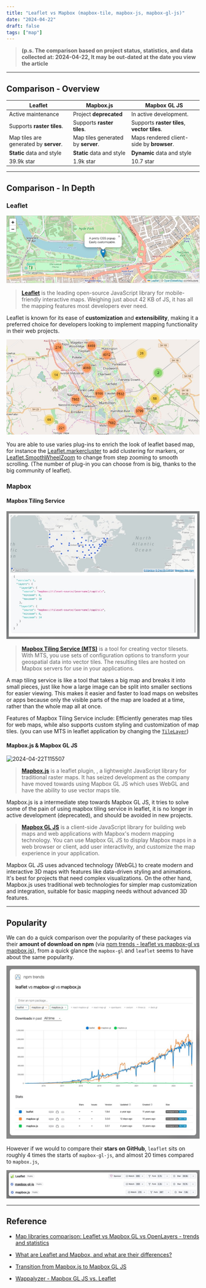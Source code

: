 ```yaml
---
title: "Leaflet vs Mapbox (mapbox-tile, mapbox-js, mapbox-gl-js)"
date: "2024-04-22"
draft: false
tags: ["map"]
---
```




>    **(p.s. The comparison based on project status, statistics, and data collected at: 2024-04-22, It may be out-dated at the date you view the article**



---

## Comparison - Overview

| Leaflet                                | **Mapbox.js**                      | **Mapbox GL JS**                             |
| -------------------------------------- | ---------------------------------- | -------------------------------------------- |
| Active maintenance                     | Project **deprecated**             | In active development.                       |
| Supports **raster tiles**.             | Supports **raster tiles**.         | Supports **raster tiles**, **vector tiles**. |
| Map tiles are generated by **server**. | Map tiles generated by **server**. | Maps rendered client-side by **browser**.    |
| **Static** data and style              | **Static** data and style          | **Dynamic** data and style                   |
| 39.9k star                             | 1.9k star                          | 10.7 star                                    |













---

## Comparison - In Depth

### Leaflet

![2024-04-22T114625](2024-04-22T114625.jpg)

> **[Leaflet](https://leafletjs.com/)** is the leading open-source JavaScript library for mobile-friendly interactive maps. Weighing just about 42 KB of JS, it has all the mapping features most developers ever need.

Leaflet is known for its ease of **customization** and **extensibility**, making it a preferred choice for developers looking to implement mapping functionality in their web projects.

![2024-04-22T115217](2024-04-22T115217.jpg)

You are able to use varies plug-ins to enrich the look of leaflet based map, for instance the [Leaflet.markercluster](https://github.com/Leaflet/Leaflet.markercluster) to add clustering for markers, or [Leaflet.SmoothWheelZoom](https://github.com/mutsuyuki/Leaflet.SmoothWheelZoom) to change from step zooming to smooth scrolling. (The number of plug-in you can choose from is big, thanks to the big community of leaflet).



### Mapbox

#### **Mapbox Tiling Service**

![image-20240422114602310](image-20240422114602310.png)

>   **[Mapbox Tiling Service (MTS)](https://docs.mapbox.com/api/maps/mapbox-tiling-service/)** is a tool for creating vector tilesets. With MTS, you use sets of configuration options to transform your geospatial data into vector tiles. The resulting tiles are hosted on Mapbox servers for use in your applications.

A map tiling service is like a tool that takes a big map and breaks it into small pieces, just like how a large image can be split into smaller sections for easier viewing. This makes it easier and faster to load maps on websites or apps because only the visible parts of the map are loaded at a time, rather than the whole map all at once.

Features of Mapbox Tiling Service include: Efficiently generates map tiles for web maps, while also supports custom styling and customization of map tiles. (you can use MTS in leaflet application by changing the [`TileLayer`](https://leafletjs.com/reference.html#tilelayer))



#### Mapbox.js & Mapbox GL JS

![2024-04-22T115507](2024-04-22T115507.gif)

>   **[Mapbox.js](https://github.com/mapbox/mapbox.js)** is a leaflet plugin, , a lightweight JavaScript library for traditional raster maps. It has seized development as the company have moved towards using Mapbox GL JS which uses WebGL and have the ability to use vector maps tile.

Mapbox.js is a intermediate step towards Mapbox GL JS, it tries to solve some of the pain of using mapbox tiling service in leaflet, it is no longer in active development (deprecated), and should be avoided in new projects.

>   **[Mapbox GL JS](https://docs.mapbox.com/mapbox-gl-js/guides)** is a client-side JavaScript library for building web maps and web applications with Mapbox's modern mapping technology. You can use Mapbox GL JS to display Mapbox maps in a web browser or client, add user interactivity, and customize the map experience in your application.

Mapbox GL JS uses advanced technology (WebGL) to create modern and interactive 3D maps with features like data-driven styling and animations. It's best for projects that need complex visualizations. On the other hand, Mapbox.js uses traditional web technologies for simpler map customization and integration, suitable for basic mapping needs without advanced 3D features.

















---

## Popularity

We can do a quick comparison over the popularity of these packages via their **amount of download on npm** (via [npm trends - leaflet vs mapbox-gl vs mapbox.js](https://npmtrends.com/leaflet-vs-mapbox-gl-vs-mapbox.js)), from a quick glance the `mapbox-gl` and `leaflet` seems to have about the same popularity.

![2024-04-22T110521](2024-04-22T110521.jpg)

However if we would to compare their **stars on GitHub**, `leaflet` sits on roughly 4 times the starts of  `mapbox-gl-js`, and almost 20 times compared to `mapbox.js`,

![2024-04-22T110846](2024-04-22T110846.jpg)

















---

## Reference

-   [Map libraries comparison: Leaflet vs Mapbox GL vs OpenLayers - trends and statistics](https://www.geoapify.com/map-libraries-comparison-leaflet-vs-mapbox-gl-vs-openlayers-trends-and-statistics)

-   [What are Leaflet and Mapbox, and what are their differences?](https://stackoverflow.com/questions/12262163/what-are-leaflet-and-mapbox-and-what-are-their-differences)
-   [Transition from Mapbox.js to Mapbox GL JS](https://docs.mapbox.com/help/troubleshooting/transition-from-mapbox-js-to-mapbox-gl-js/)
-   [Wappalyzer - Mapbox GL JS vs. Leaflet](https://www.wappalyzer.com/compare/mapbox-gl-js-vs-leaflet/)
